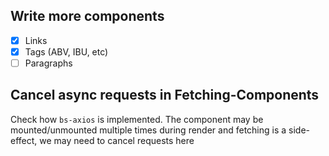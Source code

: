 ## Write more components

*   [x] Links
*   [x] Tags (ABV, IBU, etc)
*   [ ] Paragraphs

## Cancel async requests in Fetching-Components

Check how `bs-axios` is implemented. The component may be mounted/unmounted multiple times during render and fetching
is a side-effect, we may need to cancel requests here
